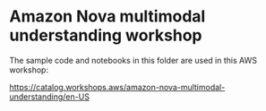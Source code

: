 # Amazon Nova multimodal understanding workshop

The sample code and notebooks in this folder are used in this AWS workshop:

https://catalog.workshops.aws/amazon-nova-multimodal-understanding/en-US
